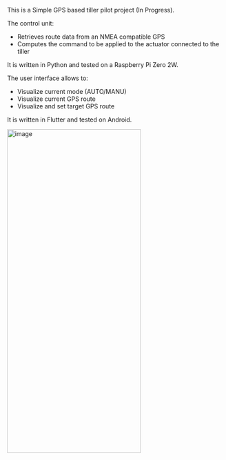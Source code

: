 This is a Simple GPS based tiller pilot project (In Progress).

The control unit:
* Retrieves route data from an NMEA compatible GPS
* Computes the command to be applied to the actuator connected to the tiller
  
It is written in Python and tested on a Raspberry Pi Zero 2W.

The user interface allows to:
* Visualize current mode (AUTO/MANU)
* Visualize current GPS route
* Visualize and set target GPS route
  
It is written in Flutter and tested on Android.

<img width="310" height="750" alt="image" src="https://github.com/user-attachments/assets/e175d7a7-b3a8-4e06-8c01-421dd41353a9" />
